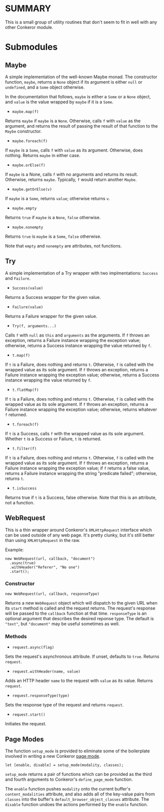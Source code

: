 # SUMMARY

This is a small group of utility routines that don't seem to fit in
well with any other Conkeror module.

# Submodules

## Maybe

A simple implementation of the well-known Maybe monad.  The
constructor function, `maybe`, returns a `None` object if its argument
is either `null` or `undefined`, and a `Some` object otherwise.

In the documentation that follows, `maybe` is either a `Some` or a
`None` object, and `value` is the value wrapped by `maybe` if it is a
`Some`.

- `maybe.map(f)`

Returns `maybe` if `maybe` is a `None`.  Otherwise, calls `f` with
`value` as the argument, and returns the result of passing the result
of that function to the `Maybe` constructor.

- `maybe.foreach(f)`

If `maybe` is a `Some`, calls `f` with `value` as its argument.
Otherwise, does nothing.  Returns `maybe` in either case.

- `maybe.orElse(f)`

If `maybe` is a None, calls `f` with no arguments and returns its
result.  Otherwise, returns `maybe`.  Typically, `f` would return
another `Maybe`.

- `maybe.getOrElse(v)`

If `maybe` is a `Some`, returns `value`; otherwise returns `v`.

- `maybe.empty`

Returns `true` if `maybe` is a `None`, `false` otherwise.

- `maybe.nonempty`

Returns `true` is `maybe` is a `Some`, `false` otherwise.

Note that `empty` and `nonempty` are attributes, not functions.

## Try

A simple implementation of a Try wrapper with two implmentations:
`Success` and `Failure`.

- `Success(value)`

Returns a Success wrapper for the given value.

- `Failure(value)`

Returns a Failure wrapper for the given value.

- `Try(f, arguments...)`

Calls `f` with `null` as `this` and `arguments` as the arguments.
If `f` throws an exception, returns a Failure instance wrapping the
exception value; otherwise, returns a Success instance wrapping the
value returned by `f`.

- `t.map(f)`

If `t` is a Failure, does nothing and returns `t`.  Otherwise, `f` is
called with the wrapped value as its sole argument.  If `f` throws an
exception, returns a Failure instance wrapping the exception value;
otherwise, returns a Success instance wrapping the value returned by
`f`.

- `t.flatMap(f)`

If `t` is a Failure, does nothing and returns `t`.  Otherwise, `f` is
called with the wrapped value as its sole argument.  If `f` throws an
exception, returns a Failure instance wrapping the exception value;
otherwise, returns whatever `f` returned.

- `t.foreach(f)`

If `t` is a Success, calls `f` with the wrapped value as its sole
argument.  Whether `t` is a Success or Failure, `t` is returned.

- `t.filter(f)`

If `t` is a Failure, does nothing and returns `t`.  Otherwise, `f` is
called with the wrapped value as its sole argument.  If `f` throws an
exception, returns a Failure instance wrapping the exception value; if
`f` returns a false value, returns a Failure instance wrapping the
string "predicate failed"; otherwise, returns `t`.

- `t.isSuccess`

Returns true if `t` is a Success, false otherwise.  Note that this is
an attribute, not a function.


## WebRequest

This is a thin wrapper around Conkeror's `XMLHttpRequest` interface
which can be used outside of any web page.  It's pretty clunky, but
it's still better than using `XMLHttpRequest` in the raw.

Example:

    new WebRequest(url, callback, "document")
      .async(true)
      .withHeader("Referer", "No one")
      .start();
      

### Constructor

    new WebRequest(url, callback, responseType)
    
Returns a new `WebRequest` object which will dispatch to the given URL
when its `start` method is called and the request returns.  The
request's response will be passed to the `callback` function at that
time.  `responseType` is an optional argument that describes the
desired reponse type.  The default is `"text"`, but `"document"` may
be useful sometimes as well.
    
### Methods

- `request.async(flag)`

Sets the request's asynchronous attribute.  If unset, defaults to
`true`.  Returns `request`.

- `request.withHeader(name, value)`

Adds an HTTP header `name` to the request with `value` as its value.
Returns `request`.

- `request.responseType(type)`

Sets the response type of the request and returns `request`.

- `request.start()`

Initiates the request.

## Page Modes

The function `setup_mode` is provided to eliminate some of the
boilerplate involved in writing a new Conkeror
[page mode](http://conkeror.org/PageModes).

    let [enable, disable] = setup_mode(modality, classes);
    
`setup_mode` returns a pair of functions which can be provided as the
third and fourth arguments to Conkeror's `define_page_mode` function.

The `enable` function pushes `modality` onto the current buffer's
`content_modalities` attribute, and also adds all of the key-value
pairs from `classes` into the buffer's
`default_browser_object_classes` attribute.  The `disable` function
undoes the actions performed by the `enable` function.
